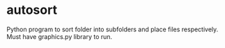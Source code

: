 # autosort
Python program to sort folder into subfolders and place files respectively. Must have graphics.py library to run. 
